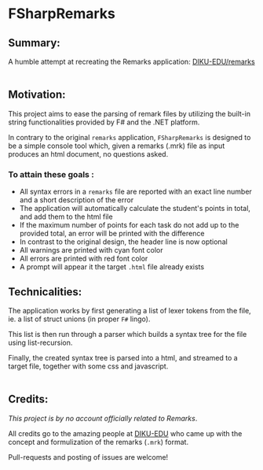 # FSharpRemarks

## Summary:
A humble attempt at recreating the Remarks application:
[DIKU-EDU/remarks](https://github.com/DIKU-EDU/remarks "DIKU-EDU/remarks")
<br>
<br>
## Motivation:
This project aims to ease the parsing of remark files by utilizing the built-in
string functionalities provided by F# and the .NET platform.

In contrary to the original `remarks` application, `FSharpRemarks` is designed
to be a simple console tool which, given a remarks (.mrk) file as input
produces an html document, no questions asked.

### __To attain these goals__ :
* All syntax errors in a `remarks` file are reported with an exact line number
  and a short description of the error
* The application will automatically calculate the student's points in total,
  and add them to the html file
* If the maximum number of points for each task do not add up to the provided
  total, an error will be printed with the difference
* In contrast to the original design, the header line is now optional
* All warnings are printed with cyan font color
* All errors are printed with red font color
* A prompt will appear it the target `.html` file already exists


## Technicalities:
The application works by first generating a list of lexer tokens from the file,
ie. a list of struct unions (in proper `F#` lingo).

This list is then run through a parser which builds a syntax tree for the file
using list-recursion.

Finally, the created syntax tree is parsed into a html, and streamed to a target file,
together with some css and javascript.
<br>
<br>
## Credits:
_This project is by no account officially related to Remarks_.

All credits go to the amazing people at [DIKU-EDU](https://github.com/DIKU-EDU "DIKU-EDU")
who came up with the concept and formulization of the remarks (`.mrk`) format.

Pull-requests and posting of issues are welcome!

